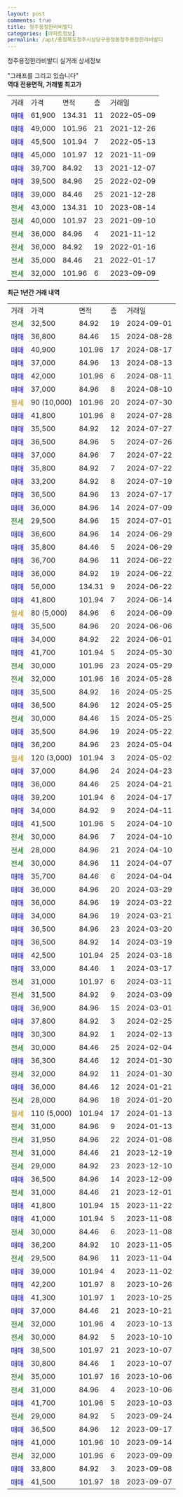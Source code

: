 ```yaml
---
layout: post
comments: true
title: 청주용정한라비발디
categories: [아파트정보]
permalink: /apt/충청북도청주시상당구용정동청주용정한라비발디
---
```


청주용정한라비발디 실거래 상세정보

<script type="text/javascript">
  google.charts.load('current', {'packages':['line', 'corechart']});
  google.charts.setOnLoadCallback(drawChart);

  function drawChart() {
    var data = new google.visualization.DataTable();
    data.addColumn('date', '거래일');
    data.addColumn('number', "매매");
    data.addColumn('number', "전세");
    data.addColumn('number', "전매");

    data.addRows([[new Date(Date.parse("2024-09-01")), null, 32500, null], [new Date(Date.parse("2024-08-28")), 36800, null, null], [new Date(Date.parse("2024-08-17")), 40900, null, null], [new Date(Date.parse("2024-08-13")), 37000, null, null], [new Date(Date.parse("2024-08-11")), 42000, null, null], [new Date(Date.parse("2024-08-10")), 37000, null, null], [new Date(Date.parse("2024-07-30")), null, null, null], [new Date(Date.parse("2024-07-28")), 41800, null, null], [new Date(Date.parse("2024-07-27")), 35500, null, null], [new Date(Date.parse("2024-07-26")), 36500, null, null], [new Date(Date.parse("2024-07-22")), 37000, null, null], [new Date(Date.parse("2024-07-22")), 35800, null, null], [new Date(Date.parse("2024-07-19")), 33200, null, null], [new Date(Date.parse("2024-07-17")), 36500, null, null], [new Date(Date.parse("2024-07-09")), 36000, null, null], [new Date(Date.parse("2024-07-01")), null, 29500, null], [new Date(Date.parse("2024-06-29")), 36600, null, null], [new Date(Date.parse("2024-06-29")), 35800, null, null], [new Date(Date.parse("2024-06-22")), 36700, null, null], [new Date(Date.parse("2024-06-22")), 36000, null, null], [new Date(Date.parse("2024-06-22")), 56000, null, null], [new Date(Date.parse("2024-06-14")), 41800, null, null], [new Date(Date.parse("2024-06-09")), null, null, null], [new Date(Date.parse("2024-06-06")), 35500, null, null], [new Date(Date.parse("2024-06-01")), 34000, null, null], [new Date(Date.parse("2024-05-30")), 41700, null, null], [new Date(Date.parse("2024-05-29")), null, 30000, null], [new Date(Date.parse("2024-05-28")), null, 32000, null], [new Date(Date.parse("2024-05-25")), 35500, null, null], [new Date(Date.parse("2024-05-25")), 36500, null, null], [new Date(Date.parse("2024-05-25")), null, 30000, null], [new Date(Date.parse("2024-05-22")), 35500, null, null], [new Date(Date.parse("2024-05-04")), 36200, null, null], [new Date(Date.parse("2024-05-02")), null, null, null], [new Date(Date.parse("2024-04-23")), 37000, null, null], [new Date(Date.parse("2024-04-21")), 36000, null, null], [new Date(Date.parse("2024-04-17")), 39200, null, null], [new Date(Date.parse("2024-04-11")), 34000, null, null], [new Date(Date.parse("2024-04-10")), 41500, null, null], [new Date(Date.parse("2024-04-10")), null, 30000, null], [new Date(Date.parse("2024-04-10")), null, 28000, null], [new Date(Date.parse("2024-04-07")), null, 30000, null], [new Date(Date.parse("2024-04-04")), 35700, null, null], [new Date(Date.parse("2024-03-29")), 36000, null, null], [new Date(Date.parse("2024-03-22")), 36000, null, null], [new Date(Date.parse("2024-03-21")), 34000, null, null], [new Date(Date.parse("2024-03-20")), 36500, null, null], [new Date(Date.parse("2024-03-19")), 36500, null, null], [new Date(Date.parse("2024-03-18")), 42500, null, null], [new Date(Date.parse("2024-03-17")), 33000, null, null], [new Date(Date.parse("2024-03-11")), null, 31000, null], [new Date(Date.parse("2024-03-09")), null, 31500, null], [new Date(Date.parse("2024-03-01")), 36900, null, null], [new Date(Date.parse("2024-02-25")), 37800, null, null], [new Date(Date.parse("2024-02-13")), 30300, null, null], [new Date(Date.parse("2024-02-04")), null, 30000, null], [new Date(Date.parse("2024-01-30")), 36300, null, null], [new Date(Date.parse("2024-01-30")), null, 32000, null], [new Date(Date.parse("2024-01-21")), 36000, null, null], [new Date(Date.parse("2024-01-20")), null, 28000, null], [new Date(Date.parse("2024-01-13")), null, null, null], [new Date(Date.parse("2024-01-13")), null, 31000, null], [new Date(Date.parse("2024-01-08")), null, 31950, null], [new Date(Date.parse("2023-12-19")), null, 31000, null], [new Date(Date.parse("2023-12-10")), null, 29000, null], [new Date(Date.parse("2023-12-09")), 36500, null, null], [new Date(Date.parse("2023-12-01")), null, 31000, null], [new Date(Date.parse("2023-11-22")), 41800, null, null], [new Date(Date.parse("2023-11-08")), 41000, null, null], [new Date(Date.parse("2023-11-08")), null, 30000, null], [new Date(Date.parse("2023-11-05")), 36200, null, null], [new Date(Date.parse("2023-11-04")), null, 29500, null], [new Date(Date.parse("2023-11-02")), 39000, null, null], [new Date(Date.parse("2023-10-26")), 42200, null, null], [new Date(Date.parse("2023-10-25")), 41300, null, null], [new Date(Date.parse("2023-10-21")), 37000, null, null], [new Date(Date.parse("2023-10-13")), null, 32000, null], [new Date(Date.parse("2023-10-10")), null, 30000, null], [new Date(Date.parse("2023-10-07")), 38500, null, null], [new Date(Date.parse("2023-10-07")), 30800, null, null], [new Date(Date.parse("2023-10-06")), null, 35000, null], [new Date(Date.parse("2023-10-06")), null, 31000, null], [new Date(Date.parse("2023-10-03")), 41700, null, null], [new Date(Date.parse("2023-09-24")), null, 29000, null], [new Date(Date.parse("2023-09-17")), 36500, null, null], [new Date(Date.parse("2023-09-14")), 41000, null, null], [new Date(Date.parse("2023-09-09")), null, 32000, null], [new Date(Date.parse("2023-09-08")), 33800, null, null], [new Date(Date.parse("2023-09-07")), 41500, null, null]]);

    var options = {
      hAxis: {
        format: 'yyyy/MM/dd'
      },    
      lineWidth: 0,
      pointsVisible: true,    
      title: '최근 1년간 유형별 실거래가 분포',
      legend: { position: 'bottom' }
    };

    var formatter = new google.visualization.NumberFormat({pattern:'###,###'} );
    formatter.format(data, 1);
    formatter.format(data, 2);
    
    setTimeout(function() {
        var chart = new google.visualization.LineChart(document.getElementById('columnchart_material'));
        chart.draw(data, (options));
        document.getElementById('loading').style.display = 'none';
    }, 200);
  }
</script>


<div id="loading" style="z-index:20; display: block; margin-left: 0px">"그래프를 그리고 있습니다"</div>
<div id="columnchart_material" style="width: 95%; margin-left: 0px; display: block"></div>
<!-- contents start -->
<b>역대 전용면적, 거래별 최고가</b>
<table class="sortable">
    <tr>
      <td>거래</td>
      <td>가격</td>
      <td>면적</td>
      <td>층</td>
      <td>거래일</td>
    </tr>
        <tr>
          <td><a style="color: blue">매매</a></td>
          <td>61,900</td>
          <td>134.31</td>
          <td>11</td>
          <td>2022-05-09</td>
        </tr>            <tr>
          <td><a style="color: blue">매매</a></td>
          <td>49,000</td>
          <td>101.96</td>
          <td>21</td>
          <td>2021-12-26</td>
        </tr>            <tr>
          <td><a style="color: blue">매매</a></td>
          <td>45,500</td>
          <td>101.94</td>
          <td>7</td>
          <td>2022-05-13</td>
        </tr>            <tr>
          <td><a style="color: blue">매매</a></td>
          <td>45,000</td>
          <td>101.97</td>
          <td>12</td>
          <td>2021-11-09</td>
        </tr>            <tr>
          <td><a style="color: blue">매매</a></td>
          <td>39,700</td>
          <td>84.92</td>
          <td>13</td>
          <td>2021-12-07</td>
        </tr>            <tr>
          <td><a style="color: blue">매매</a></td>
          <td>39,500</td>
          <td>84.96</td>
          <td>25</td>
          <td>2022-02-09</td>
        </tr>            <tr>
          <td><a style="color: blue">매매</a></td>
          <td>39,000</td>
          <td>84.46</td>
          <td>25</td>
          <td>2021-12-28</td>
        </tr>        
        <tr>
              <td><a style="color: darkgreen">전세</a></td>
              <td>43,000</td>
              <td>134.31</td>
              <td>10</td>
              <td>2023-08-14</td>
            </tr>            <tr>
              <td><a style="color: darkgreen">전세</a></td>
              <td>40,000</td>
              <td>101.97</td>
              <td>23</td>
              <td>2021-09-10</td>
            </tr>            <tr>
              <td><a style="color: darkgreen">전세</a></td>
              <td>36,000</td>
              <td>84.96</td>
              <td>4</td>
              <td>2021-11-12</td>
            </tr>            <tr>
              <td><a style="color: darkgreen">전세</a></td>
              <td>36,000</td>
              <td>84.92</td>
              <td>19</td>
              <td>2022-01-16</td>
            </tr>            <tr>
              <td><a style="color: darkgreen">전세</a></td>
              <td>35,000</td>
              <td>84.46</td>
              <td>21</td>
              <td>2022-01-17</td>
            </tr>            <tr>
              <td><a style="color: darkgreen">전세</a></td>
              <td>32,000</td>
              <td>101.96</td>
              <td>6</td>
              <td>2023-09-09</td>
            </tr>        
    
</table>

<b>최근 1년간 거래 내역</b>

<table class="sortable">
    <tr>
      <td>거래</td>
      <td>가격</td>
      <td>면적</td>
      <td>층</td>
      <td>거래일</td>
    </tr>
    <tr>
      <td><a style="color: darkgreen">전세</a></td>
      <td>32,500</td>
      <td>84.92</td>
      <td>19</td>
      <td>2024-09-01</td>
    </tr>          <tr>
      <td><a style="color: blue">매매</a></td>
      <td>36,800</td>
      <td>84.46</td>
      <td>15</td>
      <td>2024-08-28</td>
    </tr>          <tr>
      <td><a style="color: blue">매매</a></td>
      <td>40,900</td>
      <td>101.96</td>
      <td>17</td>
      <td>2024-08-17</td>
    </tr>          <tr>
      <td><a style="color: blue">매매</a></td>
      <td>37,000</td>
      <td>84.96</td>
      <td>13</td>
      <td>2024-08-13</td>
    </tr>          <tr>
      <td><a style="color: blue">매매</a></td>
      <td>42,000</td>
      <td>101.96</td>
      <td>6</td>
      <td>2024-08-11</td>
    </tr>          <tr>
      <td><a style="color: blue">매매</a></td>
      <td>37,000</td>
      <td>84.96</td>
      <td>8</td>
      <td>2024-08-10</td>
    </tr>          <tr>
      <td><a style="color: darkgoldenrod">월세</a></td>
      <td>90 (10,000)</td>
      <td>101.96</td>
      <td>20</td>
      <td>2024-07-30</td>
    </tr>          <tr>
      <td><a style="color: blue">매매</a></td>
      <td>41,800</td>
      <td>101.96</td>
      <td>8</td>
      <td>2024-07-28</td>
    </tr>          <tr>
      <td><a style="color: blue">매매</a></td>
      <td>35,500</td>
      <td>84.92</td>
      <td>12</td>
      <td>2024-07-27</td>
    </tr>          <tr>
      <td><a style="color: blue">매매</a></td>
      <td>36,500</td>
      <td>84.96</td>
      <td>5</td>
      <td>2024-07-26</td>
    </tr>          <tr>
      <td><a style="color: blue">매매</a></td>
      <td>37,000</td>
      <td>84.96</td>
      <td>7</td>
      <td>2024-07-22</td>
    </tr>          <tr>
      <td><a style="color: blue">매매</a></td>
      <td>35,800</td>
      <td>84.92</td>
      <td>7</td>
      <td>2024-07-22</td>
    </tr>          <tr>
      <td><a style="color: blue">매매</a></td>
      <td>33,200</td>
      <td>84.92</td>
      <td>8</td>
      <td>2024-07-19</td>
    </tr>          <tr>
      <td><a style="color: blue">매매</a></td>
      <td>36,500</td>
      <td>84.96</td>
      <td>13</td>
      <td>2024-07-17</td>
    </tr>          <tr>
      <td><a style="color: blue">매매</a></td>
      <td>36,000</td>
      <td>84.96</td>
      <td>14</td>
      <td>2024-07-09</td>
    </tr>          <tr>
      <td><a style="color: darkgreen">전세</a></td>
      <td>29,500</td>
      <td>84.96</td>
      <td>15</td>
      <td>2024-07-01</td>
    </tr>          <tr>
      <td><a style="color: blue">매매</a></td>
      <td>36,600</td>
      <td>84.96</td>
      <td>14</td>
      <td>2024-06-29</td>
    </tr>          <tr>
      <td><a style="color: blue">매매</a></td>
      <td>35,800</td>
      <td>84.46</td>
      <td>5</td>
      <td>2024-06-29</td>
    </tr>          <tr>
      <td><a style="color: blue">매매</a></td>
      <td>36,700</td>
      <td>84.96</td>
      <td>11</td>
      <td>2024-06-22</td>
    </tr>          <tr>
      <td><a style="color: blue">매매</a></td>
      <td>36,000</td>
      <td>84.92</td>
      <td>19</td>
      <td>2024-06-22</td>
    </tr>          <tr>
      <td><a style="color: blue">매매</a></td>
      <td>56,000</td>
      <td>134.31</td>
      <td>9</td>
      <td>2024-06-22</td>
    </tr>          <tr>
      <td><a style="color: blue">매매</a></td>
      <td>41,800</td>
      <td>101.94</td>
      <td>7</td>
      <td>2024-06-14</td>
    </tr>          <tr>
      <td><a style="color: darkgoldenrod">월세</a></td>
      <td>80 (5,000)</td>
      <td>84.96</td>
      <td>6</td>
      <td>2024-06-09</td>
    </tr>          <tr>
      <td><a style="color: blue">매매</a></td>
      <td>35,500</td>
      <td>84.96</td>
      <td>20</td>
      <td>2024-06-06</td>
    </tr>          <tr>
      <td><a style="color: blue">매매</a></td>
      <td>34,000</td>
      <td>84.92</td>
      <td>22</td>
      <td>2024-06-01</td>
    </tr>          <tr>
      <td><a style="color: blue">매매</a></td>
      <td>41,700</td>
      <td>101.94</td>
      <td>5</td>
      <td>2024-05-30</td>
    </tr>          <tr>
      <td><a style="color: darkgreen">전세</a></td>
      <td>30,000</td>
      <td>101.96</td>
      <td>23</td>
      <td>2024-05-29</td>
    </tr>          <tr>
      <td><a style="color: darkgreen">전세</a></td>
      <td>32,000</td>
      <td>101.96</td>
      <td>16</td>
      <td>2024-05-28</td>
    </tr>          <tr>
      <td><a style="color: blue">매매</a></td>
      <td>35,500</td>
      <td>84.92</td>
      <td>16</td>
      <td>2024-05-25</td>
    </tr>          <tr>
      <td><a style="color: blue">매매</a></td>
      <td>36,500</td>
      <td>84.96</td>
      <td>12</td>
      <td>2024-05-25</td>
    </tr>          <tr>
      <td><a style="color: darkgreen">전세</a></td>
      <td>30,000</td>
      <td>84.46</td>
      <td>15</td>
      <td>2024-05-25</td>
    </tr>          <tr>
      <td><a style="color: blue">매매</a></td>
      <td>35,500</td>
      <td>84.96</td>
      <td>19</td>
      <td>2024-05-22</td>
    </tr>          <tr>
      <td><a style="color: blue">매매</a></td>
      <td>36,200</td>
      <td>84.96</td>
      <td>23</td>
      <td>2024-05-04</td>
    </tr>          <tr>
      <td><a style="color: darkgoldenrod">월세</a></td>
      <td>120 (3,000)</td>
      <td>101.94</td>
      <td>3</td>
      <td>2024-05-02</td>
    </tr>          <tr>
      <td><a style="color: blue">매매</a></td>
      <td>37,000</td>
      <td>84.96</td>
      <td>24</td>
      <td>2024-04-23</td>
    </tr>          <tr>
      <td><a style="color: blue">매매</a></td>
      <td>36,000</td>
      <td>84.46</td>
      <td>25</td>
      <td>2024-04-21</td>
    </tr>          <tr>
      <td><a style="color: blue">매매</a></td>
      <td>39,200</td>
      <td>101.94</td>
      <td>6</td>
      <td>2024-04-17</td>
    </tr>          <tr>
      <td><a style="color: blue">매매</a></td>
      <td>34,000</td>
      <td>84.92</td>
      <td>9</td>
      <td>2024-04-11</td>
    </tr>          <tr>
      <td><a style="color: blue">매매</a></td>
      <td>41,500</td>
      <td>101.96</td>
      <td>5</td>
      <td>2024-04-10</td>
    </tr>          <tr>
      <td><a style="color: darkgreen">전세</a></td>
      <td>30,000</td>
      <td>84.96</td>
      <td>7</td>
      <td>2024-04-10</td>
    </tr>          <tr>
      <td><a style="color: darkgreen">전세</a></td>
      <td>28,000</td>
      <td>84.96</td>
      <td>21</td>
      <td>2024-04-10</td>
    </tr>          <tr>
      <td><a style="color: darkgreen">전세</a></td>
      <td>30,000</td>
      <td>84.96</td>
      <td>11</td>
      <td>2024-04-07</td>
    </tr>          <tr>
      <td><a style="color: blue">매매</a></td>
      <td>35,700</td>
      <td>84.46</td>
      <td>6</td>
      <td>2024-04-04</td>
    </tr>          <tr>
      <td><a style="color: blue">매매</a></td>
      <td>36,000</td>
      <td>84.96</td>
      <td>20</td>
      <td>2024-03-29</td>
    </tr>          <tr>
      <td><a style="color: blue">매매</a></td>
      <td>36,000</td>
      <td>84.96</td>
      <td>19</td>
      <td>2024-03-22</td>
    </tr>          <tr>
      <td><a style="color: blue">매매</a></td>
      <td>34,000</td>
      <td>84.96</td>
      <td>19</td>
      <td>2024-03-21</td>
    </tr>          <tr>
      <td><a style="color: blue">매매</a></td>
      <td>36,500</td>
      <td>84.96</td>
      <td>23</td>
      <td>2024-03-20</td>
    </tr>          <tr>
      <td><a style="color: blue">매매</a></td>
      <td>36,500</td>
      <td>84.92</td>
      <td>14</td>
      <td>2024-03-19</td>
    </tr>          <tr>
      <td><a style="color: blue">매매</a></td>
      <td>42,500</td>
      <td>101.94</td>
      <td>25</td>
      <td>2024-03-18</td>
    </tr>          <tr>
      <td><a style="color: blue">매매</a></td>
      <td>33,000</td>
      <td>84.46</td>
      <td>1</td>
      <td>2024-03-17</td>
    </tr>          <tr>
      <td><a style="color: darkgreen">전세</a></td>
      <td>31,000</td>
      <td>101.97</td>
      <td>6</td>
      <td>2024-03-11</td>
    </tr>          <tr>
      <td><a style="color: darkgreen">전세</a></td>
      <td>31,500</td>
      <td>84.92</td>
      <td>9</td>
      <td>2024-03-09</td>
    </tr>          <tr>
      <td><a style="color: blue">매매</a></td>
      <td>36,900</td>
      <td>84.96</td>
      <td>15</td>
      <td>2024-03-01</td>
    </tr>          <tr>
      <td><a style="color: blue">매매</a></td>
      <td>37,800</td>
      <td>84.92</td>
      <td>3</td>
      <td>2024-02-25</td>
    </tr>          <tr>
      <td><a style="color: blue">매매</a></td>
      <td>30,300</td>
      <td>84.92</td>
      <td>1</td>
      <td>2024-02-13</td>
    </tr>          <tr>
      <td><a style="color: darkgreen">전세</a></td>
      <td>30,000</td>
      <td>84.46</td>
      <td>25</td>
      <td>2024-02-04</td>
    </tr>          <tr>
      <td><a style="color: blue">매매</a></td>
      <td>36,300</td>
      <td>84.46</td>
      <td>12</td>
      <td>2024-01-30</td>
    </tr>          <tr>
      <td><a style="color: darkgreen">전세</a></td>
      <td>32,000</td>
      <td>84.92</td>
      <td>11</td>
      <td>2024-01-30</td>
    </tr>          <tr>
      <td><a style="color: blue">매매</a></td>
      <td>36,000</td>
      <td>84.46</td>
      <td>12</td>
      <td>2024-01-21</td>
    </tr>          <tr>
      <td><a style="color: darkgreen">전세</a></td>
      <td>28,000</td>
      <td>84.96</td>
      <td>18</td>
      <td>2024-01-20</td>
    </tr>          <tr>
      <td><a style="color: darkgoldenrod">월세</a></td>
      <td>110 (5,000)</td>
      <td>101.94</td>
      <td>17</td>
      <td>2024-01-13</td>
    </tr>          <tr>
      <td><a style="color: darkgreen">전세</a></td>
      <td>31,000</td>
      <td>84.96</td>
      <td>9</td>
      <td>2024-01-13</td>
    </tr>          <tr>
      <td><a style="color: darkgreen">전세</a></td>
      <td>31,950</td>
      <td>84.96</td>
      <td>22</td>
      <td>2024-01-08</td>
    </tr>          <tr>
      <td><a style="color: darkgreen">전세</a></td>
      <td>31,000</td>
      <td>84.46</td>
      <td>21</td>
      <td>2023-12-19</td>
    </tr>          <tr>
      <td><a style="color: darkgreen">전세</a></td>
      <td>29,000</td>
      <td>84.92</td>
      <td>23</td>
      <td>2023-12-10</td>
    </tr>          <tr>
      <td><a style="color: blue">매매</a></td>
      <td>36,500</td>
      <td>84.96</td>
      <td>14</td>
      <td>2023-12-09</td>
    </tr>          <tr>
      <td><a style="color: darkgreen">전세</a></td>
      <td>31,000</td>
      <td>84.46</td>
      <td>21</td>
      <td>2023-12-01</td>
    </tr>          <tr>
      <td><a style="color: blue">매매</a></td>
      <td>41,800</td>
      <td>101.94</td>
      <td>15</td>
      <td>2023-11-22</td>
    </tr>          <tr>
      <td><a style="color: blue">매매</a></td>
      <td>41,000</td>
      <td>101.94</td>
      <td>5</td>
      <td>2023-11-08</td>
    </tr>          <tr>
      <td><a style="color: darkgreen">전세</a></td>
      <td>30,000</td>
      <td>84.46</td>
      <td>6</td>
      <td>2023-11-08</td>
    </tr>          <tr>
      <td><a style="color: blue">매매</a></td>
      <td>36,200</td>
      <td>84.92</td>
      <td>10</td>
      <td>2023-11-05</td>
    </tr>          <tr>
      <td><a style="color: darkgreen">전세</a></td>
      <td>29,500</td>
      <td>84.96</td>
      <td>11</td>
      <td>2023-11-04</td>
    </tr>          <tr>
      <td><a style="color: blue">매매</a></td>
      <td>39,000</td>
      <td>101.94</td>
      <td>4</td>
      <td>2023-11-02</td>
    </tr>          <tr>
      <td><a style="color: blue">매매</a></td>
      <td>42,200</td>
      <td>101.97</td>
      <td>8</td>
      <td>2023-10-26</td>
    </tr>          <tr>
      <td><a style="color: blue">매매</a></td>
      <td>41,300</td>
      <td>101.97</td>
      <td>1</td>
      <td>2023-10-25</td>
    </tr>          <tr>
      <td><a style="color: blue">매매</a></td>
      <td>37,000</td>
      <td>84.46</td>
      <td>21</td>
      <td>2023-10-21</td>
    </tr>          <tr>
      <td><a style="color: darkgreen">전세</a></td>
      <td>32,000</td>
      <td>101.96</td>
      <td>4</td>
      <td>2023-10-13</td>
    </tr>          <tr>
      <td><a style="color: darkgreen">전세</a></td>
      <td>30,000</td>
      <td>84.92</td>
      <td>5</td>
      <td>2023-10-10</td>
    </tr>          <tr>
      <td><a style="color: blue">매매</a></td>
      <td>38,500</td>
      <td>101.97</td>
      <td>21</td>
      <td>2023-10-07</td>
    </tr>          <tr>
      <td><a style="color: blue">매매</a></td>
      <td>30,800</td>
      <td>84.46</td>
      <td>1</td>
      <td>2023-10-07</td>
    </tr>          <tr>
      <td><a style="color: darkgreen">전세</a></td>
      <td>35,000</td>
      <td>101.97</td>
      <td>16</td>
      <td>2023-10-06</td>
    </tr>          <tr>
      <td><a style="color: darkgreen">전세</a></td>
      <td>31,000</td>
      <td>84.96</td>
      <td>4</td>
      <td>2023-10-06</td>
    </tr>          <tr>
      <td><a style="color: blue">매매</a></td>
      <td>41,700</td>
      <td>101.96</td>
      <td>5</td>
      <td>2023-10-03</td>
    </tr>          <tr>
      <td><a style="color: darkgreen">전세</a></td>
      <td>29,000</td>
      <td>84.92</td>
      <td>5</td>
      <td>2023-09-24</td>
    </tr>          <tr>
      <td><a style="color: blue">매매</a></td>
      <td>36,500</td>
      <td>84.96</td>
      <td>12</td>
      <td>2023-09-17</td>
    </tr>          <tr>
      <td><a style="color: blue">매매</a></td>
      <td>41,000</td>
      <td>101.96</td>
      <td>10</td>
      <td>2023-09-14</td>
    </tr>          <tr>
      <td><a style="color: darkgreen">전세</a></td>
      <td>32,000</td>
      <td>101.96</td>
      <td>6</td>
      <td>2023-09-09</td>
    </tr>          <tr>
      <td><a style="color: blue">매매</a></td>
      <td>33,800</td>
      <td>84.92</td>
      <td>3</td>
      <td>2023-09-08</td>
    </tr>          <tr>
      <td><a style="color: blue">매매</a></td>
      <td>41,500</td>
      <td>101.97</td>
      <td>18</td>
      <td>2023-09-07</td>
    </tr>      </table>
<!-- contents end -->    

